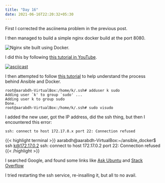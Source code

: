 ```yaml
---
title: "Day 16"
date: 2021-06-16T22:20:32+05:30
---
```


First I corrected the asciinema problem in the previous post.

I then managed to build a simple nginx docker build at the port 8080.

![Nginx site built using Docker.](/posts/day16/img/site_docker_nginx.PNG)

I did this by following [this tutorial in YouTube](https://www.youtube.com/watch?v=kkazBPHc4bk).

[![asciicast](https://asciinema.org/a/UxA50TJpkymBvcXhwtcVERUSK.svg)](https://asciinema.org/a/UxA50TJpkymBvcXhwtcVERUSK)

I then attempted to follow [this tutorial](https://www.bogotobogo.com/DevOps/Ansible/Ansible-Deploy-Nginx-to-Docker.php) to help understand the process behind Ansible and Docker.

```
root@aarabdh-VirtualBox:/home/k/.ssh# adduser k sudo
Adding user `k' to group `sudo' ...
Adding user k to group sudo
Done.
root@aarabdh-VirtualBox:/home/k/.ssh# sudo visudo
```

I added the new user, got the IP address, did the ssh thing, but then I encountered this error:

```
ssh: connect to host 172.17.0.x port 22: Connection refused
```

{{< highlight terminal >}}
aarabdh@aarabdh-VirtualBox:~/ansible_docker$ ssh k@172.17.0.2
ssh: connect to host 172.17.0.2 port 22: Connection refused
{{< /highlight >}}

I searched Google, and found some links like [Ask Ubuntu](https://askubuntu.com/questions/144364/ssh-connect-to-host-myremotehost-com-port-22-connection-refused) and [Stack Overflow](https://stackoverflow.com/questions/17335728/connect-to-host-localhost-port-22-connection-refused)

I tried restarting the ssh service, re-insalling it, but all to no avail.